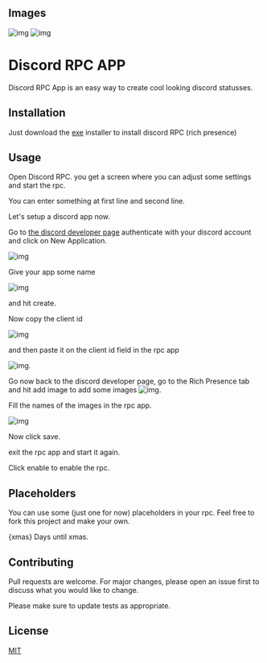 ## Images

![img](https://bitbiz.nl/screenshots/hidde/Discord_QExvJ3ggJG.png)
![img](https://bitbiz.nl/screenshots/hidde/Discord_X6ipEhxxYZ.png)

# Discord RPC APP

Discord RPC App is an easy way to create cool looking discord statusses.

## Installation

Just download the [exe](https://github.com/ThatOneHidde/discord-rpc-app/releases/download/App/discord-rpc-app-1.0.0.Setup.exe) installer to install discord RPC (rich presence)

## Usage

Open Discord RPC.
you get a screen where you can adjust some settings and start the rpc.

You can enter something at first line and second line.

Let's setup a discord app now.

Go to [the discord developer page](https://discord.com/developers/applications)
authenticate with your discord account and click on New Application.

![img](https://bitbiz.nl/screenshots/hidde/firefox_TwMbwXHWl0.png)


Give your app some name 


![img](https://bitbiz.nl/screenshots/hidde/firefox_TvnP3XJXLu.png) 

and hit create.

Now copy the client id

![img](https://bitbiz.nl/screenshots/hidde/firefox_KWroxsGKhT.png) 

and then paste it on the client id field in the rpc app 

![img](https://bitbiz.nl/screenshots/hidde/discord-rpc-app_DtzR4Tm1ug.png).

Go now back to the discord developer page, go to the Rich Presence tab and hit add image to add some images 
![img](https://bitbiz.nl/screenshots/hidde/firefox_zgZROSTqT6.png).


Fill the names of the images in the rpc app. 

![img](https://bitbiz.nl/screenshots/hidde/discord-rpc-app_JVLcqftqpU.png)



Now click save. 

exit the rpc app and start it again.

Click enable to enable the rpc.


## Placeholders
You can use some (just one for now) placeholders in your rpc. Feel free to fork this project and make your own.

{xmas} Days until xmas.



## Contributing
Pull requests are welcome. For major changes, please open an issue first to discuss what you would like to change.

Please make sure to update tests as appropriate.

## License
[MIT](https://choosealicense.com/licenses/mit/)
